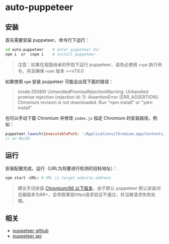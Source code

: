 # auto-puppeteer

## 安装
首先需要安装 puppeteer，命令行下运行：
```bash
cd auto-puppeteer    # enter puppeteer dir
npm i  or  cnpm i    # install puppeteer
```
> 注意：如果在祖国母亲的怀抱下运行 puppeteer，请务必使用 `cnpm` 执行命令，并且确保 `node` 版本 >=v7.6.0

如果使用 `npm` 安装 puppeteer 可能会出现下面的错误：
> (node:35089) UnhandledPromiseRejectionWarning: Unhandled promise rejection (rejection id: 1): AssertionError [ERR_ASSERTION]: Chromium revision is not downloaded. Run "npm install" or "yarn install"

也可以手动下载 Chromium 并修改 `index.js` 指定 Chromium 的安装路径，例如：
```javascript
puppeteer.launch({executablePath: '/Applications/Chromium.app/Contents/MacOS/Chromium'})
// on MacOS
```
## 运行
安装配置完成，运行（URL为将要进行检测的目标地址）：
```bash
npm start <URL> # URL is target website address
```
> 建议手动安装 [Chromium/66 以下版本](http://chromium.woolyss.com/#external-extension-installation)，由于默认 puppeteer 默认安装浏览器版本为66+，会导致某些https请求验证不通过，并当做请求失败处理。
## 相关
- [puppeteer github](https://github.com/GoogleChrome/puppeteer/tree/v1.1.1)
- [puppeteer api](https://github.com/GoogleChrome/puppeteer/blob/v1.1.1/docs/api.md)





